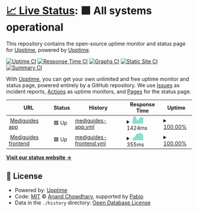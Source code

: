 # [📈 Live Status](https://upptime.github.io/upptime): <!--live status--> **🟩 All systems operational**

This repository contains the open-source uptime monitor and status page for [Upptime](https://upptime.js.org), powered by [Upptime](https://github.com/upptime/upptime).

[![Uptime CI](https://github.com/Graphics-et-al-org/upptime-status-page/workflows/Uptime%20CI/badge.svg)](https://github.com/Graphics-et-al-org/upptime-status-page/actions?query=workflow%3A%22Uptime+CI%22)
[![Response Time CI](https://github.com/Graphics-et-al-org/upptime-status-page/workflows/Response%20Time%20CI/badge.svg)](https://github.com/Graphics-et-al-org/upptime-status-page/actions?query=workflow%3A%22Response+Time+CI%22)
[![Graphs CI](https://github.com/Graphics-et-al-org/upptime-status-page/workflows/Graphs%20CI/badge.svg)](https://github.com/Graphics-et-al-org/upptime-status-page/actions?query=workflow%3A%22Graphs+CI%22)
[![Static Site CI](https://github.com/Graphics-et-al-org/upptime-status-page/workflows/Static%20Site%20CI/badge.svg)](https://github.com/Graphics-et-al-org/upptime-status-page/actions?query=workflow%3A%22Static+Site+CI%22)
[![Summary CI](https://github.com/Graphics-et-al-org/upptime-status-page/workflows/Summary%20CI/badge.svg)](https://github.com/Graphics-et-al-org/upptime-status-page/actions?query=workflow%3A%22Summary+CI%22)

With [Upptime](https://upptime.js.org), you can get your own unlimited and free uptime monitor and status page, powered entirely by a GitHub repository. We use [Issues](https://github.com/upptime/upptime/issues) as incident reports, [Actions](https://github.com/Graphics-et-al-org/upptime-status-page/actions) as uptime monitors, and [Pages](https://upptime.github.io/upptime) for the status page.

<!--start: status pages-->
<!-- This summary is generated by Upptime (https://github.com/upptime/upptime) -->
<!-- Do not edit this manually, your changes will be overwritten -->
<!-- prettier-ignore -->
| URL | Status | History | Response Time | Uptime |
| --- | ------ | ------- | ------------- | ------ |
| <img alt="" src="https://icons.duckduckgo.com/ip3/mediguides-prod.azurewebsites.net.ico" height="13"> [Mediguides app](https://mediguides-prod.azurewebsites.net/) | 🟩 Up | [mediguides-app.yml](https://github.com/Graphics-et-al-org/upptime-status-page/commits/HEAD/history/mediguides-app.yml) | <details><summary><img alt="Response time graph" src="./graphs/mediguides-app/response-time-week.png" height="20"> 1424ms</summary><br><a href="https://Graphics-et-al-org.github.io/upptime-status-page/history/mediguides-app"><img alt="Response time 1689" src="https://img.shields.io/endpoint?url=https%3A%2F%2Fraw.githubusercontent.com%2FGraphics-et-al-org%2Fupptime-status-page%2FHEAD%2Fapi%2Fmediguides-app%2Fresponse-time.json"></a><br><a href="https://Graphics-et-al-org.github.io/upptime-status-page/history/mediguides-app"><img alt="24-hour response time 955" src="https://img.shields.io/endpoint?url=https%3A%2F%2Fraw.githubusercontent.com%2FGraphics-et-al-org%2Fupptime-status-page%2FHEAD%2Fapi%2Fmediguides-app%2Fresponse-time-day.json"></a><br><a href="https://Graphics-et-al-org.github.io/upptime-status-page/history/mediguides-app"><img alt="7-day response time 1424" src="https://img.shields.io/endpoint?url=https%3A%2F%2Fraw.githubusercontent.com%2FGraphics-et-al-org%2Fupptime-status-page%2FHEAD%2Fapi%2Fmediguides-app%2Fresponse-time-week.json"></a><br><a href="https://Graphics-et-al-org.github.io/upptime-status-page/history/mediguides-app"><img alt="30-day response time 1689" src="https://img.shields.io/endpoint?url=https%3A%2F%2Fraw.githubusercontent.com%2FGraphics-et-al-org%2Fupptime-status-page%2FHEAD%2Fapi%2Fmediguides-app%2Fresponse-time-month.json"></a><br><a href="https://Graphics-et-al-org.github.io/upptime-status-page/history/mediguides-app"><img alt="1-year response time 1689" src="https://img.shields.io/endpoint?url=https%3A%2F%2Fraw.githubusercontent.com%2FGraphics-et-al-org%2Fupptime-status-page%2FHEAD%2Fapi%2Fmediguides-app%2Fresponse-time-year.json"></a></details> | <details><summary><a href="https://Graphics-et-al-org.github.io/upptime-status-page/history/mediguides-app">100.00%</a></summary><a href="https://Graphics-et-al-org.github.io/upptime-status-page/history/mediguides-app"><img alt="All-time uptime 100.00%" src="https://img.shields.io/endpoint?url=https%3A%2F%2Fraw.githubusercontent.com%2FGraphics-et-al-org%2Fupptime-status-page%2FHEAD%2Fapi%2Fmediguides-app%2Fuptime.json"></a><br><a href="https://Graphics-et-al-org.github.io/upptime-status-page/history/mediguides-app"><img alt="24-hour uptime 100.00%" src="https://img.shields.io/endpoint?url=https%3A%2F%2Fraw.githubusercontent.com%2FGraphics-et-al-org%2Fupptime-status-page%2FHEAD%2Fapi%2Fmediguides-app%2Fuptime-day.json"></a><br><a href="https://Graphics-et-al-org.github.io/upptime-status-page/history/mediguides-app"><img alt="7-day uptime 100.00%" src="https://img.shields.io/endpoint?url=https%3A%2F%2Fraw.githubusercontent.com%2FGraphics-et-al-org%2Fupptime-status-page%2FHEAD%2Fapi%2Fmediguides-app%2Fuptime-week.json"></a><br><a href="https://Graphics-et-al-org.github.io/upptime-status-page/history/mediguides-app"><img alt="30-day uptime 100.00%" src="https://img.shields.io/endpoint?url=https%3A%2F%2Fraw.githubusercontent.com%2FGraphics-et-al-org%2Fupptime-status-page%2FHEAD%2Fapi%2Fmediguides-app%2Fuptime-month.json"></a><br><a href="https://Graphics-et-al-org.github.io/upptime-status-page/history/mediguides-app"><img alt="1-year uptime 100.00%" src="https://img.shields.io/endpoint?url=https%3A%2F%2Fraw.githubusercontent.com%2FGraphics-et-al-org%2Fupptime-status-page%2FHEAD%2Fapi%2Fmediguides-app%2Fuptime-year.json"></a></details>
| <img alt="" src="https://icons.duckduckgo.com/ip3/www.mediguides.com.ico" height="13"> [Mediguides frontend](https://www.mediguides.com/) | 🟩 Up | [mediguides-frontend.yml](https://github.com/Graphics-et-al-org/upptime-status-page/commits/HEAD/history/mediguides-frontend.yml) | <details><summary><img alt="Response time graph" src="./graphs/mediguides-frontend/response-time-week.png" height="20"> 355ms</summary><br><a href="https://Graphics-et-al-org.github.io/upptime-status-page/history/mediguides-frontend"><img alt="Response time 319" src="https://img.shields.io/endpoint?url=https%3A%2F%2Fraw.githubusercontent.com%2FGraphics-et-al-org%2Fupptime-status-page%2FHEAD%2Fapi%2Fmediguides-frontend%2Fresponse-time.json"></a><br><a href="https://Graphics-et-al-org.github.io/upptime-status-page/history/mediguides-frontend"><img alt="24-hour response time 331" src="https://img.shields.io/endpoint?url=https%3A%2F%2Fraw.githubusercontent.com%2FGraphics-et-al-org%2Fupptime-status-page%2FHEAD%2Fapi%2Fmediguides-frontend%2Fresponse-time-day.json"></a><br><a href="https://Graphics-et-al-org.github.io/upptime-status-page/history/mediguides-frontend"><img alt="7-day response time 355" src="https://img.shields.io/endpoint?url=https%3A%2F%2Fraw.githubusercontent.com%2FGraphics-et-al-org%2Fupptime-status-page%2FHEAD%2Fapi%2Fmediguides-frontend%2Fresponse-time-week.json"></a><br><a href="https://Graphics-et-al-org.github.io/upptime-status-page/history/mediguides-frontend"><img alt="30-day response time 319" src="https://img.shields.io/endpoint?url=https%3A%2F%2Fraw.githubusercontent.com%2FGraphics-et-al-org%2Fupptime-status-page%2FHEAD%2Fapi%2Fmediguides-frontend%2Fresponse-time-month.json"></a><br><a href="https://Graphics-et-al-org.github.io/upptime-status-page/history/mediguides-frontend"><img alt="1-year response time 319" src="https://img.shields.io/endpoint?url=https%3A%2F%2Fraw.githubusercontent.com%2FGraphics-et-al-org%2Fupptime-status-page%2FHEAD%2Fapi%2Fmediguides-frontend%2Fresponse-time-year.json"></a></details> | <details><summary><a href="https://Graphics-et-al-org.github.io/upptime-status-page/history/mediguides-frontend">100.00%</a></summary><a href="https://Graphics-et-al-org.github.io/upptime-status-page/history/mediguides-frontend"><img alt="All-time uptime 99.62%" src="https://img.shields.io/endpoint?url=https%3A%2F%2Fraw.githubusercontent.com%2FGraphics-et-al-org%2Fupptime-status-page%2FHEAD%2Fapi%2Fmediguides-frontend%2Fuptime.json"></a><br><a href="https://Graphics-et-al-org.github.io/upptime-status-page/history/mediguides-frontend"><img alt="24-hour uptime 100.00%" src="https://img.shields.io/endpoint?url=https%3A%2F%2Fraw.githubusercontent.com%2FGraphics-et-al-org%2Fupptime-status-page%2FHEAD%2Fapi%2Fmediguides-frontend%2Fuptime-day.json"></a><br><a href="https://Graphics-et-al-org.github.io/upptime-status-page/history/mediguides-frontend"><img alt="7-day uptime 100.00%" src="https://img.shields.io/endpoint?url=https%3A%2F%2Fraw.githubusercontent.com%2FGraphics-et-al-org%2Fupptime-status-page%2FHEAD%2Fapi%2Fmediguides-frontend%2Fuptime-week.json"></a><br><a href="https://Graphics-et-al-org.github.io/upptime-status-page/history/mediguides-frontend"><img alt="30-day uptime 99.62%" src="https://img.shields.io/endpoint?url=https%3A%2F%2Fraw.githubusercontent.com%2FGraphics-et-al-org%2Fupptime-status-page%2FHEAD%2Fapi%2Fmediguides-frontend%2Fuptime-month.json"></a><br><a href="https://Graphics-et-al-org.github.io/upptime-status-page/history/mediguides-frontend"><img alt="1-year uptime 99.62%" src="https://img.shields.io/endpoint?url=https%3A%2F%2Fraw.githubusercontent.com%2FGraphics-et-al-org%2Fupptime-status-page%2FHEAD%2Fapi%2Fmediguides-frontend%2Fuptime-year.json"></a></details>

<!--end: status pages-->

[**Visit our status website →**](https://upptime.github.io/upptime)

## 📄 License

- Powered by: [Upptime](https://github.com/upptime/upptime)
- Code: [MIT](./LICENSE) © [Anand Chowdhary](https://anandchowdhary.com), supported by [Pabio](https://pabio.com)
- Data in the `./history` directory: [Open Database License](https://opendatacommons.org/licenses/odbl/1-0/)
